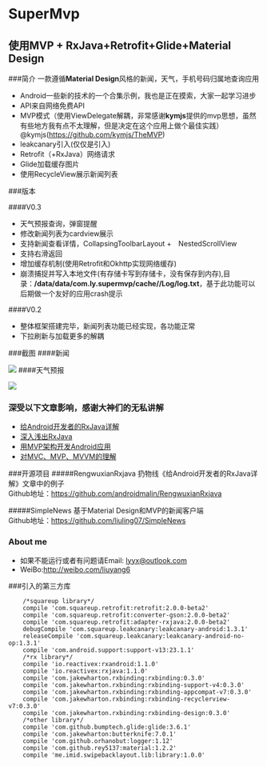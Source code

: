 #  SuperMvp
## 使用MVP + RxJava+Retrofit+Glide+Material Design

###简介
一款遵循**Material Design**风格的新闻，天气，手机号码归属地查询应用
- Android一些新的技术的一个合集示例，我也是正在摸索，大家一起学习进步
- API来自网络免费API
- MVP模式（使用ViewDelegate解耦，非常感谢**kymjs**提供的mvp思想，虽然有些地方我有点不太理解，但是决定在这个应用上做个最佳实践）@kymjs(https://github.com/kymjs/TheMVP)
- leakcanary引入(仅仅是引入)
- Retrofit（+RxJava）网络请求
- Glide加载缓存图片
- 使用RecycleView展示新闻列表

###版本

####V0.3
- 天气预报查询，弹窗提醒
- 修改新闻列表为cardview展示
- 支持新闻查看详情，CollapsingToolbarLayout +　NestedScrollView
- 支持右滑返回
- 增加缓存机制(使用Retrofit和Okhttp实现网络缓存)
- 崩溃捕捉并写入本地文件(有存储卡写到存储卡，没有保存到内存),目录：**/data/data/com.ly.supermvp/cache//Log/log.txt**，基于此功能可以后期做一个友好的应用crash提示

####V0.2
- 整体框架搭建完毕，新闻列表功能已经实现，各功能正常
- 下拉刷新与加载更多的解耦


###截图
####新闻

![](http://7xrdzx.com1.z0.glb.clouddn.com/mvp_news.jpg)
####天气预报

![](http://7xrdzx.com1.z0.glb.clouddn.com/mvp_weather.gif)

### 深受以下文章影响，感谢大神们的无私讲解
* [给Android开发者的RxJava详解](http://gank.io/post/560e15be2dca930e00da1083)
* [深入浅出RxJava](http://blog.csdn.net/lzyzsd/article/details/41833541)
* [用MVP架构开发Android应用](http://kymjs.com/code/2015/11/09/01)
* [对MVC、MVP、MVVM的理解](http://blog.csdn.net/napolunyishi/article/details/22722345)

###开源项目
#####RengwuxianRxjava
扔物线《给Android开发者的RxJava详解》文章中的例子  
Github地址：https://github.com/androidmalin/RengwuxianRxjava

#####SimpleNews
基于Material Design和MVP的新闻客户端    
Github地址：https://github.com/liuling07/SimpleNews

### About me
* 如果不能运行或者有问题请Email: lyyx@outlook.com
* WeiBo:http://weibo.com/liuyang6

###引入的第三方库
```
    /*squareup library*/
    compile 'com.squareup.retrofit:retrofit:2.0.0-beta2'
    compile 'com.squareup.retrofit:converter-gson:2.0.0-beta2'
    compile 'com.squareup.retrofit:adapter-rxjava:2.0.0-beta2'
    debugCompile 'com.squareup.leakcanary:leakcanary-android:1.3.1'
    releaseCompile 'com.squareup.leakcanary:leakcanary-android-no-op:1.3.1'
    compile 'com.android.support:support-v13:23.1.1'
    /*rx library*/
    compile 'io.reactivex:rxandroid:1.1.0'
    compile 'io.reactivex:rxjava:1.1.0'
    compile 'com.jakewharton.rxbinding:rxbinding:0.3.0'
    compile 'com.jakewharton.rxbinding:rxbinding-support-v4:0.3.0'
    compile 'com.jakewharton.rxbinding:rxbinding-appcompat-v7:0.3.0'
    compile 'com.jakewharton.rxbinding:rxbinding-recyclerview-v7:0.3.0'
    compile 'com.jakewharton.rxbinding:rxbinding-design:0.3.0'
    /*other library*/
    compile 'com.github.bumptech.glide:glide:3.6.1'
    compile 'com.jakewharton:butterknife:7.0.1'
    compile 'com.github.orhanobut:logger:1.12'
    compile 'com.github.rey5137:material:1.2.2'
    compile 'me.imid.swipebacklayout.lib:library:1.0.0'
  ```
